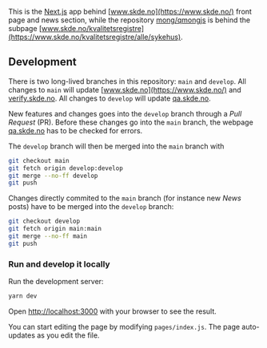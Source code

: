 This is the [Next.js](https://nextjs.org/) app behind [www.skde.no](https://www.skde.no/) front page and news section, while the repository [mong/qmongjs](https://github.com/mong/qmongjs) is behind the subpage [www.skde.no/kvalitetsregistre](https://www.skde.no/kvalitetsregistre/alle/sykehus).

## Development

There is two long-lived branches in this repository: `main` and `develop`. All changes to `main` will update [www.skde.no](https://www.skde.no/) and [verify.skde.no](https://verify.skde.no/). All changes to `develop` will update [qa.skde.no](https://qa.skde.no/).

New features and changes goes into the `develop` branch through a _Pull Request_ (PR). Before these changes go into the `main` branch, the webpage [qa.skde.no](https://qa.skde.no/) has to be checked for errors.

The `develop` branch will then be merged into the `main` branch with

```bash
git checkout main
git fetch origin develop:develop
git merge --no-ff develop
git push
```

Changes directly commited to the `main` branch (for instance new *News* posts) have to be merged into the `develop` branch:

```bash
git checkout develop
git fetch origin main:main
git merge --no-ff main
git push
```

### Run and develop it locally

Run the development server:

```bash
yarn dev
```

Open [http://localhost:3000](http://localhost:3000) with your browser to see the result.

You can start editing the page by modifying `pages/index.js`. The page auto-updates as you edit the file.
